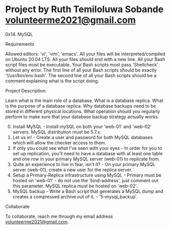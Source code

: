 # Project by Ruth Temiloluwa Sobande <volunteerme2021@gmail.com>

0x14. MySQL

  Requirements

   Allowed editors: 'vi', 'vim', 'emacs'.
   All your files will be interpreted/compiled on Ubuntu 20.04 LTS.
   All your files should end with a new line.
   All your Bash script files must be executable.
   Your Bash scripts must pass 'Shellcheck' without any error.
   The first line of all your Bash scripts should be exactly '!/usr/bin/env bash'.
   The second line of all your Bash scripts should be a comment explaining what is the script doing.


 Project Description.

Learn what is the main role of a database. What is a database replica.
What is the purpose of a database replica. Why database backups need to be stored in different physical locations. What operation should you regularly perform to make sure that your database backup strategy actually works.


 0. Install MySQL - Install mySQL on both your 'web-01' and 'web-02' servers. MySQL distribution must be 5.7.x.
 1. Let us in! - Create a user and password for both MySQL databases which will allow the checker access to them.
 2. If only you could see what I've seen with your eyes - In order for you to set up replication, you’ll need to have a database with at least one table and one row in your primary MySQL server (web-01) to replicate from.
 3. Quite an experience to live in fear, isn't it? - On your primary MySQL server (web-01), create a new user for the replica server.
 4. Setup a Primary-Replica infrastructure using MySQL - Primary must be hosted on 'web-01' - do not use the 'bind-address', just comment out this parameter. MySQL replica must be hosted on 'web-02'.
 5. MySQL backup - Write a Bash script that generates a MySQL dump and creates a compressed archive out of it. - '5-mysql_backup'.


 Collaborate

To collaborate, reach me through my email address <volunteerme2021@gmail.com>.
